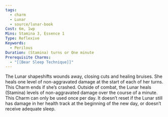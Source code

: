 ```yaml
---
tags:
  - charm
  - Lunar
  - source/lunar-book
Cost: 6m, 1wp
Mins: Stamina 3, Essence 1
Type: Reflexive
Keywords:
  - Perilous
Duration: (Stamina) turns or One minute
Prerequisite Charms:
  - "[[Bear Sleep Technique]]"
---
```

The Lunar shapeshifts wounds away, closing cuts and healing bruises. She heals one level of non-aggravated damage at the start of each of her turns. This Charm ends if she’s crashed. Outside of combat, the Lunar heals (Stamina) levels of non-aggravated damage over the course of a minute. This Charm can only be used once per day. It doesn’t reset if the Lunar still has damage in her health track at the beginning of the new day, or doesn’t receive adequate sleep.
